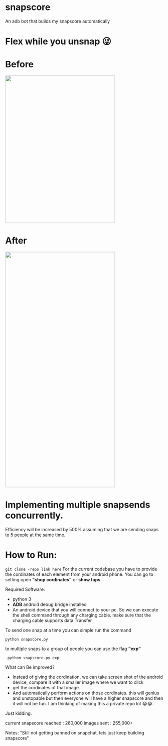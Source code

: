 # snapscore
An adb bot that builds my snapscore automatically
# Flex while you unsnap 😜

# Before

<img src=before.jpeg height=470 width=350>

# After

<img src=after.jpeg height=750 width=350>

# Implementing multiple snapsends concurrently.
Efficiency will be increased by 500% assuming that we are sending snaps to 5 people at the same time.

# How to Run: 

```git clone -repo link here```
For the current codebase you have to provide the cordinates of each element from your android phone. You can go to setting open **"shop cordinates"** or **show taps**

Required Software: 
* python 3
* **ADB** android debug bridge installed
* An android device that you will connect to your pc. So we can execute the shell command through any charging cable. make sure that the charging cable supports data Transfer

To send one snap at a time you can simple run the command

```python snapscore.py```

to multiple snaps to a group of people you can use the flag **"exp"**

``` python snapscore.py exp```


What can Be improved? 
* Instead of giving the cordination, we can take screen shot of the android device, compare it with a smaller image where we want to click
* get the cordinates of that image.
* And automatically perform actions on those cordinates. this will genius and unstopable but then everyone will have a higher snapscore and then it will not be fun. I am thinking of making this a private repo lol 😂😂.

Just kidding. 

current snapscore reached : 260,000
images sent : 255,000+

Notes: "Still not getting banned on snapchat. lets just keep building snapscore"
